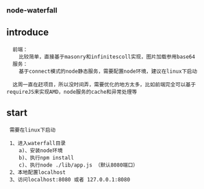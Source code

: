 ### node-waterfall

## introduce

```
  前端：
    比较简单，直接基于masonry和infinitescoll实现，图片加载参用base64
  服务：
    基于connect模式的node静态服务，需要配置node环境，建议在linux下启动

  这周一直在赶项目，所以没时间弄，需要优化的地方太多，比如前端完全可以基于requireJS来实现AMD，node服务的cache和异常处理等

```

## start

```
 需要在linux下启动
 
 1、进入waterfall目录
    a)、安装node环境
    b)、执行npm install
    c)、执行node ./lib/app.js （默认8080端口）
 2、本地配置localhost
 3、访问localhost:8080 或者 127.0.0.1:8080

```




